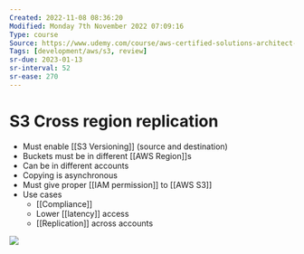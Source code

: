 ```yaml
---
Created: 2022-11-08 08:36:20
Modified: Monday 7th November 2022 07:09:16
Type: course
Source: https://www.udemy.com/course/aws-certified-solutions-architect-associate-saa-c01/?xref=E0Aed11STH4LPUQvCz0GJFABTmM=
Tags: [development/aws/s3, review]
sr-due: 2023-01-13
sr-interval: 52
sr-ease: 270
---
```


# S3 Cross region replication

- Must enable [[S3 Versioning]] (source and destination)
- Buckets must be in different [[AWS Region]]s
- Can be in different accounts
- Copying is asynchronous
- Must give proper [[IAM permission]] to [[AWS S3]]
- Use cases
    - [[Compliance]]
    - Lower [[latency]] access
    - [[Replication]] across accounts

![](2019-12-30-13-14-45.png)
